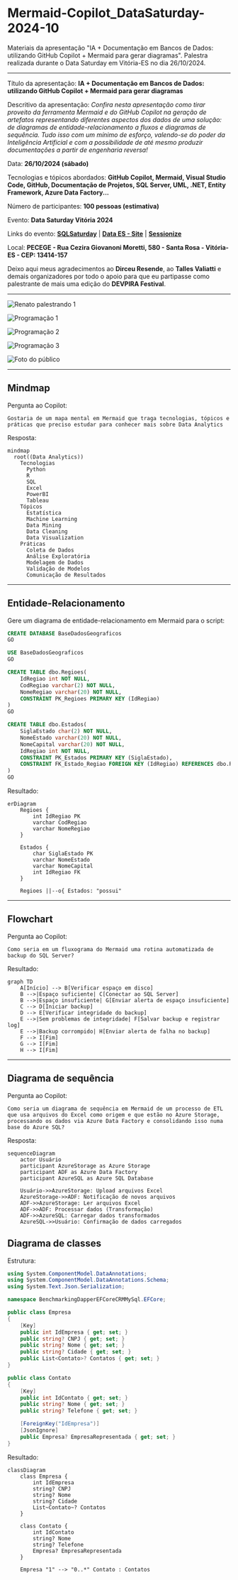 # Mermaid-Copilot_DataSaturday-2024-10
Materiais da apresentação "IA + Documentação em Bancos de Dados: utilizando GitHub Copilot + Mermaid para gerar diagramas". Palestra realizada durante o Data Saturday em Vitória-ES no dia 26/10/2024.

---

Título da apresentação: **IA + Documentação em Bancos de Dados: utilizando GitHub Copilot + Mermaid para gerar diagramas**

Descritivo da apresentação: *Confira nesta apresentação como tirar proveito da ferramenta Mermaid e do GitHub Copilot na geração de artefatos representando diferentes aspectos dos dados de uma solução: de diagramas de entidade-relacionamento a fluxos e diagramas de sequência. Tudo isso com um mínimo de esforço, valendo-se do poder da Inteligência Artificial e com a possibilidade de até mesmo produzir documentações a partir de engenharia reversa!*

Data: **26/10/2024 (sábado)**

Tecnologias e tópicos abordados: **GitHub Copilot, Mermaid, Visual Studio Code, GitHub, Documentação de Projetos, SQL Server, UML, .NET, Entity Framework, Azure Data Factory...**

Número de participantes: **100 pessoas (estimativa)**

Evento: **Data Saturday Vitória 2024**

Links do evento: **[SQLSaturday](https://sqlsaturday.com/2024-10-26-sqlsaturday1100/)** | **[Data ES - Site](https://dataes.com.br/)** | **[Sessionize](https://sessionize.com/sql-saturday-vitoria-2024/)**

Local: **PECEGE - Rua Cezira Giovanoni Moretti, 580 - Santa Rosa - Vitória-ES - CEP: 13414-157**

Deixo aqui meus agradecimentos ao **Dirceu Resende**, ao **Talles Valiatti** e demais organizadores por todo o apoio para que eu partipasse como palestrante de mais uma edição do **DEVPIRA Festival**.

---

![Renato palestrando 1](img/mermaid-01.JPG)

![Programação 1](img/progr-pt1.png)

![Programação 2](img/progr-pt2.png)

![Programação 3](img/progr-pt3.png)

![Foto do público](img/dataes-2024-publico.jpg)

---

## Mindmap

Pergunta ao Copilot:

```
Gostaria de um mapa mental em Mermaid que traga tecnologias, tópicos e práticas que preciso estudar para conhecer mais sobre Data Analytics
```

Resposta:

```mermaid
mindmap
  root((Data Analytics))
    Tecnologias
      Python
      R
      SQL
      Excel
      PowerBI
      Tableau
    Tópicos
      Estatística
      Machine Learning
      Data Mining
      Data Cleaning
      Data Visualization
    Práticas
      Coleta de Dados
      Análise Exploratória
      Modelagem de Dados
      Validação de Modelos
      Comunicação de Resultados
```

---

## Entidade-Relacionamento

Gere um diagrama de entidade-relacionamento em Mermaid para o script:

```sql
CREATE DATABASE BaseDadosGeograficos
GO

USE BaseDadosGeograficos
GO

CREATE TABLE dbo.Regioes(
	IdRegiao int NOT NULL,
	CodRegiao varchar(2) NOT NULL,
	NomeRegiao varchar(20) NOT NULL,
	CONSTRAINT PK_Regioes PRIMARY KEY (IdRegiao)
)
GO

CREATE TABLE dbo.Estados(
	SiglaEstado char(2) NOT NULL,
	NomeEstado varchar(20) NOT NULL,
	NomeCapital varchar(20) NOT NULL,
	IdRegiao int NOT NULL,
	CONSTRAINT PK_Estados PRIMARY KEY (SiglaEstado),
	CONSTRAINT FK_Estado_Regiao FOREIGN KEY (IdRegiao) REFERENCES dbo.Regioes(IdRegiao)
)
GO
```

Resultado:

```mermaid
erDiagram
    Regioes {
        int IdRegiao PK
        varchar CodRegiao
        varchar NomeRegiao
    }

    Estados {
        char SiglaEstado PK
        varchar NomeEstado
        varchar NomeCapital
        int IdRegiao FK
    }

    Regioes ||--o{ Estados: "possui"
```

---

## Flowchart

Pergunta ao Copilot:

```
Como seria em um fluxograma do Mermaid uma rotina automatizada de backup do SQL Server?
```

Resultado:

```mermaid
graph TD
    A[Início] --> B[Verificar espaço em disco]
    B -->|Espaço suficiente| C[Conectar ao SQL Server]
    B -->|Espaço insuficiente| G[Enviar alerta de espaço insuficiente]
    C --> D[Iniciar backup]
    D --> E[Verificar integridade do backup]
    E -->|Sem problemas de integridade| F[Salvar backup e registrar log]
    E -->|Backup corrompido| H[Enviar alerta de falha no backup]
    F --> I[Fim]
    G --> I[Fim]
    H --> I[Fim]
```

---

## Diagrama de sequência

Pergunta ao Copilot:

```
Como seria um diagrama de sequência em Mermaid de um processo de ETL que usa arquivos do Excel como origem e que estão no Azure Storage, processando os dados via Azure Data Factory e consolidando isso numa base do Azure SQL?
```

Resposta:

```mermaid
sequenceDiagram
    actor Usuário
    participant AzureStorage as Azure Storage
    participant ADF as Azure Data Factory
    participant AzureSQL as Azure SQL Database

    Usuário->>AzureStorage: Upload arquivos Excel
    AzureStorage->>ADF: Notificação de novos arquivos
    ADF->>AzureStorage: Ler arquivos Excel
    ADF->>ADF: Processar dados (Transformação)
    ADF->>AzureSQL: Carregar dados transformados
    AzureSQL->>Usuário: Confirmação de dados carregados
```

## Diagrama de classes

Estrutura:

```csharp
using System.ComponentModel.DataAnnotations;
using System.ComponentModel.DataAnnotations.Schema;
using System.Text.Json.Serialization;

namespace BenchmarkingDapperEFCoreCRMMySql.EFCore;

public class Empresa
{
    [Key]
    public int IdEmpresa { get; set; }
    public string? CNPJ { get; set; }
    public string? Nome { get; set; }
    public string? Cidade { get; set; }
    public List<Contato>? Contatos { get; set; }
}

public class Contato
{
    [Key]
    public int IdContato { get; set; }
    public string? Nome { get; set; }
    public string? Telefone { get; set; }

    [ForeignKey("IdEmpresa")]
    [JsonIgnore]
    public Empresa? EmpresaRepresentada { get; set; }
}
```

Resultado:

```mermaid
classDiagram
    class Empresa {
        int IdEmpresa
        string? CNPJ
        string? Nome
        string? Cidade
        List~Contato~? Contatos
    }

    class Contato {
        int IdContato
        string? Nome
        string? Telefone
        Empresa? EmpresaRepresentada
    }

    Empresa "1" --> "0..*" Contato : Contatos
```